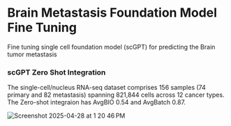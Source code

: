 # Brain Metastasis Foundation Model Fine Tuning  
Fine tuning single cell foundation model (scGPT) for predicting the Brain tumor metastasis

### scGPT Zero Shot Integration
The single-cell/nucleus RNA-seq dataset comprises 156 samples (74 primary and 82 metastasis) spanning 821,844 cells across 12 cancer types. The Zero-shot integraion has AvgBIO 0.54 and AvgBatch 0.87. 

![Screenshot 2025-04-28 at 1 20 46 PM](https://github.com/user-attachments/assets/ebc1db1a-2ceb-431f-9b29-cc727ab1db8e)
